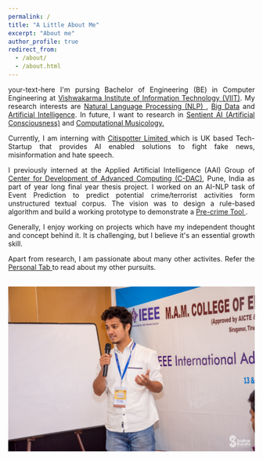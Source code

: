 ```yaml
---
permalink: /
title: "A Little About Me"
excerpt: "About me"
author_profile: true
redirect_from:
  - /about/
  - /about.html
---
```

<div style="text-align: justify"> your-text-here 
I'm pursing Bachelor of Engineering (BE) in Computer Engineering at <a href="http://www.viit.ac.in/">Vishwakarma Institute of Information Technology (VIIT)</a>. My research interests are <a href = "https://en.wikipedia.org/wiki/Natural_language_processing"> Natural Language Processing (NLP) </a>, <a href = "https://en.wikipedia.org/wiki/Big_data">Big Data</a> and <a href = "https://en.wikipedia.org/wiki/Artificial_intelligence"> Artificial Intelligence</a>. In future, I want to research in <a href ="https://en.wikipedia.org/wiki/Artificial_consciousness">Sentient AI (Artificial Consciousness)</a> and <a href = "https://en.wikipedia.org/wiki/Computational_musicology">Computational Musicology.</a> 

Currently, I am interning with <a href = "http://citispotter.com/"> Citispotter Limited </a> which is UK based Tech-Startup that provides AI enabled solutions to fight fake news, misinformation and hate speech.  

I previously interned at the Applied Artificial Intelligence (AAI) Group of <a href="https://www.cdac.in/"> Center for Development of Advanced Computing (C-DAC)</a>, Pune, India as part of year long final year thesis project. I worked on an AI-NLP task of Event Prediction to predict potential crime/terrorist activities form unstructured textual corpus. The vision was to design a  rule-based algorithm and build a working prototype to demonstrate a <a href = "https://en.wikipedia.org/wiki/Pre-crime#:~:text=Pre%2Dcrime%20intervenes%20to%20punish,occurred%20is%20a%20foregone%20conclusion"> Pre-crime Tool </a>. 

Generally, I enjoy working on projects which have my independent thought and concept behind it. It is challenging, but I believe it's an essential growth skill.

Apart from research, I am passionate about many other activites. Refer the <a href = "https://katreparitosh.github.io/personal/"> Personal Tab </a> to read about my other pursuits. 
</div>
<br>
<img src = "/images/IEEE Talk.jpg">
